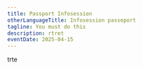 ```yaml
---
title: Passport Infosession
otherLanguageTitle: Infosession passeport
tagline: You must do this
description: rtret
eventDate: 2025-04-15
---
```

trte
